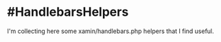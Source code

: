 #HandlebarsHelpers
===============

I'm collecting here some xamin/handlebars.php helpers that I find useful.